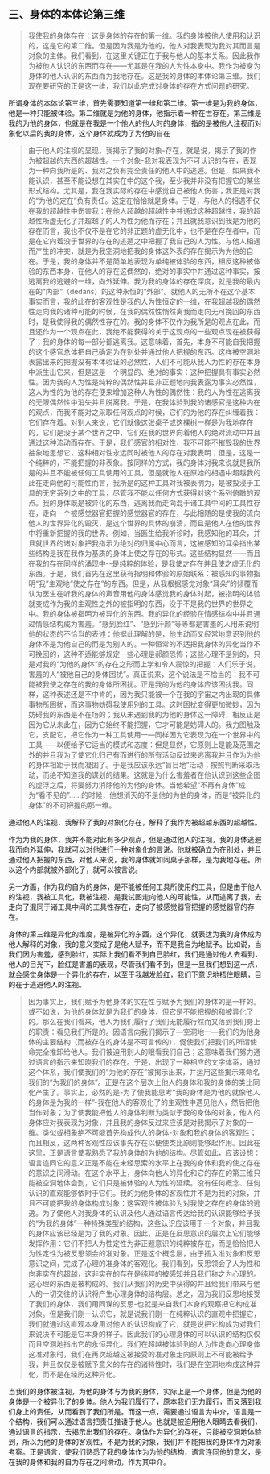 <h2>三、身体的本体论第三维</h2><blockquote data-pid="hoRTjAIE">我使我的身体存在：这是身体的存在的第一维。我的身体被他人使用和认识的，这是它的第二维。但是因为我是为他的，他人对我表现为我对其而言是对象的主体。我们看到，在这里关键正在于我与他人的基本关系。因此我作为被他人认识的东西而存在——尤其是在我的人为性本身中。我作为被身为身体的他人认识的东西而为我地存在。这是我的身体的本体论第三维。我们现在要研究的正是这一维，我们以此完成对身体的存在方式问题的研究。</blockquote><p data-pid="7SyPPz4G">所谓身体的本体论第三维，首先需要知道第一维和第二维。第一维是为我的身体，他是一种只能被体验。第二维就是为他的身体，他指示着一种在世存在。第三维是我的为他的身体，也就是在我是一个他人的他人时的身体，指的是被他人注视而对象化以后的我的身体，这个身体就成为了为他的自在</p><blockquote data-pid="W9QBibFp">由于他人的注视的显现，我揭示了我的对象-存在，就是说，揭示了我的作为被超越的东西的超越性。一个对象-我对我表现为不可认识的存在，表现为一种向我所是的、我对之负有完全责任的他人中的逃遁。但是，如果我不能认识，甚至不能设想在其实在中的这个我，至少我并非没有把握它的某些形式结构。尤其是，我在我实际的存在中感觉自己被他人伤害；我正是对我的“为他的定在”负有责任。这定在恰恰就是身体。于是，与他人的相遇不仅在我的超越性中伤害我：在他人超越的超越性中并通过这种超越性，我的超越性所虚无化了并超越了的人为性为他而存在；并且就我意识到我是为他的存在而言，我也不仅不是在它的非正题的虚无化中，也不是在存在者中，而是在它向着没于世界的存在的逃遁之中把握了我自己的人为性。与他人相遇而产生的冲突，就是为我空洞地把我的身体这外表的存在揭示为为他的自在。于是，我的身体并不是简单地表现为单纯被体验的东西，相反这种被体验的东西本身，在他人的存在这偶然的，绝对的事实中并通过这种事实，按逃离我的逃避的一维，向外延伸。我为我的身体的存在深度，就是我的最内在的“内部”（dedans）的这种永恒的“外部”。就他人的无所不在这个基本事实而言，我的此在的客观性是我的人为性恒定的一维，在我超越我的偶然性走向我的诸种可能的时候，在我的偶然性悄然离我而走向无可挽回的东西时，是我使得我的偶然性存在的。我的身体不仅作为我所是的观点在此，而且还作为一个观点在此，我绝不能获得的关于这观点的一些观点现在被获得了；我的身体的每一部分都逃离我。这意味着，首先，本身不可能自我把握的这个感官总体把自己确定为在别处并通过他人把握的东西。这样被空洞地表露出来的把握没有本体验证的必然性，人们不可能从我人为性的存在本身中派生出它来，但是这是一个明显的、绝对的事实：这种把握具有事实必然性。因为我的人为性是纯粹的偶然性并且非正题地向我表露为事实必然性，这人为性的为他的存在便来增加这种人为性的偶然性：我的人为性在逃离我的无限偶然性中消失并且脱离我。于是，在我体验到我的诸感官是这种内在的观点，而我不能对之采取任何观点的时候，它们的为他的存在纠缠着我：它们存在着。对别人来说，它们就像这张桌子或这棵树一样是为我地存在的，它们是没于某个世界之中，它们在我的世界向着他人的绝对流动中并且通过这种流动而存在。于是，我们感官的相对性，我不可能不摧毁我的世界抽象地思想它，这种相对性永远同时被他人的存在对我表明；但是，这是一个纯粹的，不能把握的非表象。按同样的方式，我的身体对我来说就是我所是的并且不能被任何工具使用的工具，但是就他人在原始的相遇中超越我的此在走向他的可能性而言，我所是的这种工具对我被表明为，是被投浸于工具的无穷系列之中的工具，尽管我不能以任何方式获得对这个系列俯瞰的观点。我的身体既是被异化的东西，逃离我而走向混于诸工具中间的工具性存在，走向一个被感觉器官把握的感觉器官的存在，与此相随的是使我的流向他人的世界异化的毁灭，是这个世界的具体的崩溃，而且是他人在他的世界中将重新把握的我的世界。例如，当医生给我听诊时，我感知他的耳朵，并且就世界的诸对象把我指示为绝对的归属中心而言，这被感知的耳朵指出某些结构是我在我作为基质的身体上使之存在的形式。这些结构显然——而且在我的存在同样的涌现中--是纯粹的体验，是我使之存在并且使之虚无化的东西。于是，我们首先在这里获有指明和体验的原始联系：被感知的事物指明“我”主观地“使之存在”的东西。但是，从我根据感觉对象“耳朵”的倾覆而认为医生在听我的身体的声音用他的身体感觉我的身体时起，被指明的体验就变成作为我的主观性之外的被指明的东西，没于不是我的世界的世界之中。我的身体被指明为被异化的东西。我的异化的经验在情感结构中并且通过情感结构成为害羞。“感到脸红”、“感到汗颜”等等都是害羞的人用来说明他的状态的不恰当的表述：他据此理解的是，他生动而又经常地意识到他的身体不是为他自己的而是为别人的。一种恒常的不适把我身体的异化当作不可挽回的，这种不适能够规定一些心理是郝颜恐怖；这些心理不是别的，只是对我的“为他的身体”的存在之形而上学和令人震惊的把握：人们乐于说，害羞的人“被他自己的身体困扰”。真正说来，这个说法是不恰当的：我不可能被我使之存在的我的身体所困扰。正是我的为他的身体应该困扰我。同样，这种表述还是不中肯的，因为我只能被一个在我的宇宙之内出现的具体事物所困扰，而这事物妨碍我使用别的工具。这时困扰变得更加微妙，因为妨碍我的东西是不在场的；我从未遇到我的为他的身体这一障碍，相反正是因为它从未此在，因为它始终不能把握，它才可能是妨碍人的。我力图触及它，支配它，把它作为一种工具使用一—同样因为它表现为在一个世界中的工具——以便给予它适当的模式和态度：但是显然，它原则上是能及范围之外的并且我为了使它化归己有而进行的所有活动反过来逃离我并且作为为他的身体相距于我而凝固了。于是我应该永远“盲目地”活动；按照判断采取活动，而绝不知道我的谋划的结果。这就是为什么害羞者在他认识到这些企图的虚浮之后，将要努力消除他的为他的身体。当他希望“不再有身体”成为“看不见的”……的时候，他想消灭的不是他的为他的身体，而是“被异化的身体”的不可把握的那一维。</blockquote><p data-pid="i5t2ZjuL">通过他人的注视，我解释了我的对象化存在，解释了我作为被超越东西的超越性。</p><p data-pid="tAPC0tp0">作为为我的身体，我并不能对此有多少观点，但是通过他人的注视，我的身体逃避我而向外延伸，我就可以对他进行一种对象化的言说。他就被确立为在别处，并且通过他人把握的东西，对他人来说，我的身体就如同桌子那样，是为我地存在。所以这个内部就被外部化了，就可以被言说。</p><p data-pid="8MFavN9N">另一方面，作为我的自为的身体，是不能被任何工具所使用的工具，但是由于他人的注视，我被工具化，我被注视，是我试图走向他人的可能性，从而逃离了我，去走向了混同于诸工具中间的工具性存在，走向了被感觉器官把握的感觉器官的存在。</p><p data-pid="7y3VNoQA">身体的第三维是异化的维度，是被异化的东西，这个异化，就表达为我的身体成为他人解释的对象，我的意义变成了是他人赋予，而不是我自为地赋予。比如说，当我们因为害羞，感到脸红，实际上我们看不到自己脸红，我们是通过他人去看到，他人的目光下，脸红是害羞的表现，尽管我们看不到，但是一旦我们想到这一点，就会感觉身体是一个异化的存在，以至于我越发脸红，我们下意识地捂住眼睛，目的在于逃避他人的注视。</p><blockquote data-pid="4Qzk-LpK">因为事实上，我们赋予为他身体的实在性与赋予为我们的身体的是一样的。或不如说，为他的身体就是为我们的身体，但它是不能把握的和被异化了的。那么在我们看来，他人为我们履行了我们无能履行然而又落到我们身上的职责：看见我们所是的。因语言向我们揭示了—空洞地一—我们的为他身体的主要结构（而被存在的身体是不可言传的），促使我们把我们的所谓使命完全推卸给他人。我们被迫用别人的眼看我们自己；这意味着我们努力通过语言的指示来知晓我们的存在。于是，出现了一种相应的文字体系，通过这个体系，我们使我们的“为他的存在”被揭示出来，并运用这些揭示来命名我们的“为我们的身体”。正是在这个层次上他人的身体和我的身体的类比同化产生了。事实上，必然的是-为了使我能思考“我的身体是为他的就像他人的身体是为我的一样”-我在他人的客观化了的主观性中遇见他人，然后把他当作对象；为了使我能把他人的身体判断为类似于我的身体的对象，他人的身体应对我表现为对象，并且我的身体反过来应该是对我揭示了对象的一维。类似或相象绝不可能首先构成他人的身体-对象和我的身体的客观性；而且相反，这两种客观性应该事先存在以便使类比原则能够起作用。因此在这里，正是语言使我熟悉了我的身体的为他的结构。尽管如此，应该设想：语言连同它的意义正是不能在未经思索的水平上在我的身体和我的使之存在的意识之间滑动。在这个水平上，身体向他人的异化和它的存在的第三维只能被空洞地体会到，它们只是被体验的人为性的延续。没有任何概念、任何认识的直观能够依附于它们。我的为他身体的客观性并不是为我的对象，并且不可能把我的身体构成对象：这客观性被体验为对我使之存在的身体的逃逸。为了使他人对我身体的认识及他人通过语言传达给我的认识能够给予我的“为我的身体”一种特殊类型的结构，这些认识应该用于一个对象，并且我的身体应该已经是为了我的对象。因此，正是在反思意识的层次上它们能够发挥作用：它们不把人为性定性为非正题意识的纯粹被存在，而是恰恰把人为性定性为被反思领会的准对象。正是这个概念层，由于插入准对象和反思意识之间，完成了心理的准身体的客观化。我们看到，反思领会了人为性和向非实在的超越，这非实在的存在是纯粹的被感知并且我们称之为心理的。这心理的东西是被构成的。我们从我们的历史中获得的并且给我们带来与他人的一切交往的认识将产生心理身体的结构层。总之，因为我们反思地接受了我们的身体，我们用同谋的反思-也就是来自我们本身的观察把它构成准对象。但是我们刚一认识它，就是说我们刚一在纯粹认识的直观中把握它，我们就通过这直观本身用对他人的认识构成了它，就是说把它构成为对我们来说决不可能是它本身的样子。因此我们的心理身体的可以认识的结构仅仅而且空洞地指出它的永恒异化。我们在超越被体验到的人为性走向心理身体这准对象时，我们在再次超越这被接受的准对象走向原则上不可能被给予我，并且仅仅是被赋予意义的存在的诸特性时，我们是在空洞地构成这种异化，而不是在经历这种异化。</blockquote><p data-pid="wHCQNhPW">当我们的身体被注视，为他的身体与为我的身体，实际上是一个身体，但是为他的身体是一个被异化了的身体。他人为我们履行了，原本我们无力履行，而又落到我们身上的责任，从而看到了我们所是。而这一点，需要通过语言为中介，语言是一个结构，我们可以通过语言把责任推诿于他人。也就是被迫用他人眼睛去看我们，通过语言的指示，去揭示出我们的存在。身体作为异化的存在，只能被空洞地体验到，所以为他的身体的客观性，不是为我的对象，我们并不能把我的身体作为对象考察。正是语言，使我们熟悉了我的身体作为为他的结构，语言连同他的意义，是在我的身体和我的自为存在之间滑动，作为其中介。</p><p></p>